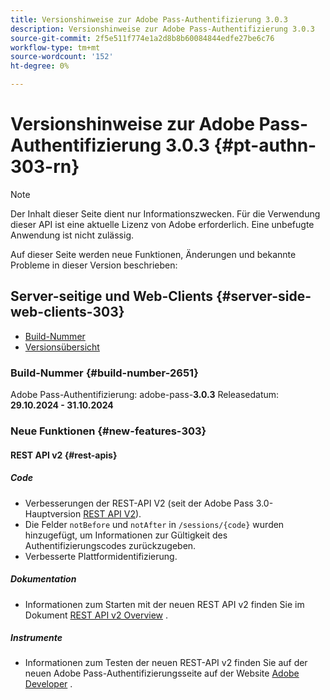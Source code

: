 ```yaml
---
title: Versionshinweise zur Adobe Pass-Authentifizierung 3.0.3
description: Versionshinweise zur Adobe Pass-Authentifizierung 3.0.3
source-git-commit: 2f5e511f774e1a2d8b8b60084844edfe27be6c76
workflow-type: tm+mt
source-wordcount: '152'
ht-degree: 0%

---
```


# Versionshinweise zur Adobe Pass-Authentifizierung 3.0.3 {#pt-authn-303-rn}

>[!NOTE]
>
>Der Inhalt dieser Seite dient nur Informationszwecken. Für die Verwendung dieser API ist eine aktuelle Lizenz von Adobe erforderlich. Eine unbefugte Anwendung ist nicht zulässig.

Auf dieser Seite werden neue Funktionen, Änderungen und bekannte Probleme in dieser Version beschrieben:

## Server-seitige und Web-Clients {#server-side-web-clients-303}

* [Build-Nummer](#build-number-303)
* [Versionsübersicht](#release-overview-303)

### Build-Nummer {#build-number-2651}

Adobe Pass-Authentifizierung: adobe-pass-**3.0.3**
Releasedatum: **29.10.2024 - 31.10.2024**

### Neue Funktionen {#new-features-303}

#### REST API v2 {#rest-apis}

##### Code

* Verbesserungen der REST-API V2 (seit der Adobe Pass 3.0-Hauptversion [REST API V2](./rest-api-v2/apis/rest-api-v2-apis-overview.md)).
* Die Felder `notBefore` und `notAfter` in `/sessions/{code}` wurden hinzugefügt, um Informationen zur Gültigkeit des Authentifizierungscodes zurückzugeben.
* Verbesserte Plattformidentifizierung.

##### Dokumentation

* Informationen zum Starten mit der neuen REST API v2 finden Sie im Dokument [REST API v2 Overview](./rest-api-v2/rest-api-v2-overview.md) .

##### Instrumente

* Informationen zum Testen der neuen REST-API v2 finden Sie auf der neuen Adobe Pass-Authentifizierungsseite auf der Website [Adobe Developer](https://developer.adobe.com/adobe-pass) .
